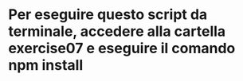 # Per eseguire questo script da terminale, accedere alla cartella exercise07 e eseguire il comando npm install
